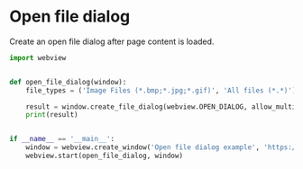 # Open file dialog

Create an open file dialog after page content is loaded.


``` python
import webview


def open_file_dialog(window):
    file_types = ('Image Files (*.bmp;*.jpg;*.gif)', 'All files (*.*)')

    result = window.create_file_dialog(webview.OPEN_DIALOG, allow_multiple=True, file_types=file_types)
    print(result)


if __name__ == '__main__':
    window = webview.create_window('Open file dialog example', 'https://pywebview.flowrl.com/hello')
    webview.start(open_file_dialog, window)
```

